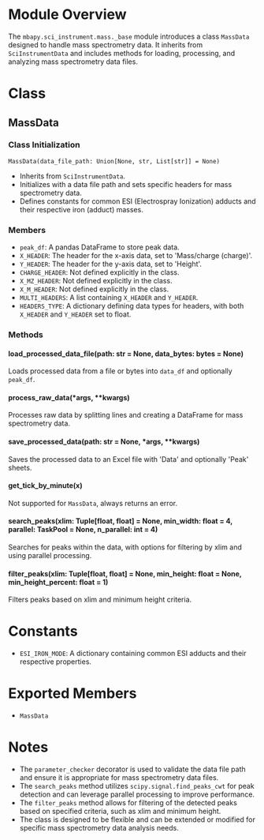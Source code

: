 <!--
 * @Date: 2024-06-14 16:51:27
 * @LastEditors: BHM-Bob 2262029386@qq.com
 * @LastEditTime: 2024-06-14 16:53:01
 * @Description: 
-->
# Module Overview

The `mbapy.sci_instrument.mass._base` module introduces a class `MassData` designed to handle mass spectrometry data. It inherits from `SciInstrumentData` and includes methods for loading, processing, and analyzing mass spectrometry data files.

# Class

## MassData
### Class Initialization
`MassData(data_file_path: Union[None, str, List[str]] = None)`
- Inherits from `SciInstrumentData`.
- Initializes with a data file path and sets specific headers for mass spectrometry data.
- Defines constants for common ESI (Electrospray Ionization) adducts and their respective iron (adduct) masses.

### Members
- `peak_df`: A pandas DataFrame to store peak data.
- `X_HEADER`: The header for the x-axis data, set to 'Mass/charge (charge)'.
- `Y_HEADER`: The header for the y-axis data, set to 'Height'.
- `CHARGE_HEADER`: Not defined explicitly in the class.
- `X_MZ_HEADER`: Not defined explicitly in the class.
- `X_M_HEADER`: Not defined explicitly in the class.
- `MULTI_HEADERS`: A list containing `X_HEADER` and `Y_HEADER`.
- `HEADERS_TYPE`: A dictionary defining data types for headers, with both `X_HEADER` and `Y_HEADER` set to float.

### Methods

#### load_processed_data_file(path: str = None, data_bytes: bytes = None)
Loads processed data from a file or bytes into `data_df` and optionally `peak_df`.

#### process_raw_data(*args, **kwargs)
Processes raw data by splitting lines and creating a DataFrame for mass spectrometry data.

#### save_processed_data(path: str = None, *args, **kwargs)
Saves the processed data to an Excel file with 'Data' and optionally 'Peak' sheets.

#### get_tick_by_minute(x)
Not supported for `MassData`, always returns an error.

#### search_peaks(xlim: Tuple[float, float] = None, min_width: float = 4, parallel: TaskPool = None, n_parallel: int = 4)
Searches for peaks within the data, with options for filtering by xlim and using parallel processing.

#### filter_peaks(xlim: Tuple[float, float] = None, min_height: float = None, min_height_percent: float = 1)
Filters peaks based on xlim and minimum height criteria.

# Constants

- `ESI_IRON_MODE`: A dictionary containing common ESI adducts and their respective properties.

# Exported Members

- `MassData`

# Notes

- The `parameter_checker` decorator is used to validate the data file path and ensure it is appropriate for mass spectrometry data files.
- The `search_peaks` method utilizes `scipy.signal.find_peaks_cwt` for peak detection and can leverage parallel processing to improve performance.
- The `filter_peaks` method allows for filtering of the detected peaks based on specified criteria, such as xlim and minimum height.
- The class is designed to be flexible and can be extended or modified for specific mass spectrometry data analysis needs.
